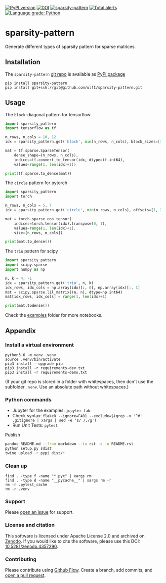 [![PyPI version](https://badge.fury.io/py/sparsity-pattern.svg)](https://badge.fury.io/py/sparsity-pattern)
[![DOI](https://zenodo.org/badge/245850728.svg)](https://zenodo.org/badge/latestdoi/245850728)
[![sparsity-pattern](https://snyk.io/advisor/python/sparsity-pattern/badge.svg)](https://snyk.io/advisor/python/sparsity-pattern)
[![Total alerts](https://img.shields.io/lgtm/alerts/g/ulf1/sparsity-pattern.svg?logo=lgtm&logoWidth=18)](https://lgtm.com/projects/g/ulf1/sparsity-pattern/alerts/)
[![Language grade: Python](https://img.shields.io/lgtm/grade/python/g/ulf1/sparsity-pattern.svg?logo=lgtm&logoWidth=18)](https://lgtm.com/projects/g/ulf1/sparsity-pattern/context:python)

# sparsity-pattern
Generate different types of sparsity pattern for sparse matrices.


## Installation
The `sparsity-pattern` [git repo](http://github.com/ulf1/sparsity-pattern) is available as [PyPi package](https://pypi.org/project/sparsity-pattern)

```
pip install sparsity-pattern
pip install git+ssh://git@github.com/ulf1/sparsity-pattern.git
```


## Usage
The `block`-diagonal pattern for tensorflow

```py
import sparsity_pattern
import tensorflow as tf

n_rows, n_cols = 10, 12
idx = sparsity_pattern.get('block', min(n_rows, n_cols), block_sizes=[3, 1, 2])

mat = tf.sparse.SparseTensor(
    dense_shape=(n_rows, n_cols),
    indices=tf.convert_to_tensor(idx, dtype=tf.int64),
    values=range(1, len(idx)+1))

print(tf.sparse.to_dense(mat))
```

The `circle` pattern for pytorch

```py
import sparsity_pattern
import torch

n_rows, n_cols = 5, 7
idx = sparsity_pattern.get('circle', min(n_rows, n_cols), offsets=[1, 2])

mat = torch.sparse_coo_tensor(
    indices=torch.tensor(idx).transpose(0, 1), 
    values=range(1, len(idx)+1),
    size=[n_rows, n_cols])

print(mat.to_dense())
```

The `triu` pattern for scipy

```py
import sparsity_pattern
import scipy.sparse
import numpy as np

n, k = 4, -1
idx = sparsity_pattern.get('triu', n, k)
idx_rows, idx_cols = np.array(idx)[:, 0], np.array(idx)[:, 1]
mat = scipy.sparse.lil_matrix((n, n), dtype=np.int64)
mat[idx_rows, idx_cols] = range(1, len(idx)+1)

print(mat.todense())
```

Check the [examples](https://github.com/ulf1/sparsity-pattern/tree/master/examples) folder for more notebooks.


## Appendix

### Install a virtual environment

```
python3.6 -m venv .venv
source .venv/bin/activate
pip3 install --upgrade pip
pip3 install -r requirements-dev.txt
pip3 install -r requirements-demo.txt
```

(If your git repo is stored in a folder with whitespaces, then don't use the subfolder `.venv`. Use an absolute path without whitespaces.)




### Python commands

* Jupyter for the examples: `jupyter lab`
* Check syntax: `flake8 --ignore=F401 --exclude=$(grep -v '^#' .gitignore | xargs | sed -e 's/ /,/g')`
* Run Unit Tests: `pytest`

Publish

```sh
pandoc README.md --from markdown --to rst -s -o README.rst
python setup.py sdist 
twine upload -r pypi dist/*
```

### Clean up 

```
find . -type f -name "*.pyc" | xargs rm
find . -type d -name "__pycache__" | xargs rm -r
rm -r .pytest_cache
rm -r .venv
```


### Support
Please [open an issue](https://github.com/ulf1/sparsity-pattern/issues/new) for support.


### License and citation
This software is licensed under Apache License 2.0 and archived on [Zenodo](https://doi.org/10.5281/zenodo.4357290).
If you would like to cite the software, please use this DOI: [10.5281/zenodo.4357290](https://doi.org/10.5281/zenodo.4357290).


### Contributing
Please contribute using [Github Flow](https://guides.github.com/introduction/flow/). Create a branch, add commits, and [open a pull request](https://github.com/ulf1/sparsity-pattern/compare/).
